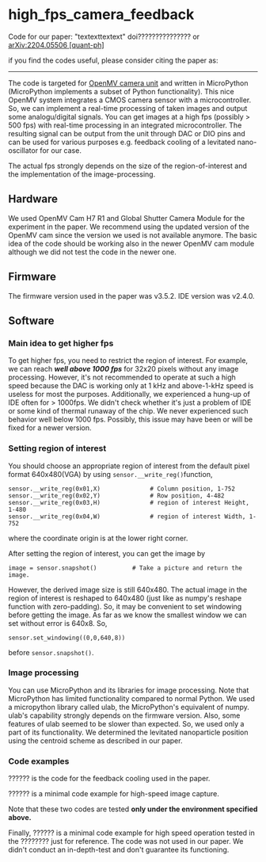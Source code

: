 # high_fps_camera_feedback
Code for our paper: "textexttextext" doi???????????????
or [arXiv:2204.05506 [quant-ph]](https://arxiv.org/abs/2204.05506)

if you find the codes useful, please consider citing the paper as:
************************

The code is targeted for [OpenMV camera unit](https://openmv.io/) and written in MicroPython (MicroPython implements a subset of Python functionality). This nice OpenMV system integrates a CMOS camera sensor with a microcontroller. So, we can implement a real-time processing of taken images and output some analogu/digital signals. You can get images at a high fps (possibly > 500 fps) with real-time processing in an integrated microcontroller. The resulting signal can be output from the unit through DAC or DIO pins and can be used for various purposes e.g. feedback cooling of a levitated nano-oscillator for our case.

The actual fps strongly depends on the size of the region-of-interest and the implementation of the image-processing.

## Hardware
We used OpenMV Cam H7 R1 and Global Shutter Camera Module for the experiment in the paper. We recommend using the updated version of the OpenMV cam since the version we used is not available anymore. The basic idea of the code should be working also in the newer OpenMV cam module although we did not test the code in the newer one.

## Firmware
The firmware version used in the paper was v3.5.2. IDE version was v2.4.0.

## Software
### Main idea to get higher fps
To get higher fps, you need to restrict the region of interest. For example, we can reach ***well above 1000 fps*** for 32x20 pixels without any image processing. However, it's not recommended to operate at such a high speed because the DAC is working only at 1 kHz and above-1-kHz speed is useless for most the purposes. Additionally, we experienced a hung-up of IDE often for > 1000fps. We didn't check whether it's just a problem of IDE or some kind of thermal runaway of the chip. We never experienced such behavior well below 1000 fps. Possibly, this issue may have been or will be fixed for a newer version.

### Setting region of interest
You should choose an appropriate region of interest from the default pixel format 640x480(VGA) by using `sensor.__write_reg()`function,
~~~
sensor.__write_reg(0x01,X)              # Column position, 1-752
sensor.__write_reg(0x02,Y)              # Row position, 4-482
sensor.__write_reg(0x03,H)              # region of interest Height, 1-480
sensor.__write_reg(0x04,W)              # region of interest Width, 1-752
~~~
where the coordinate origin is at the lower right corner.

After setting the region of interest, you can get the image by
```
image = sensor.snapshot()          # Take a picture and return the image.
```
However, the derived image size is still 640x480. The actual image in the region of interest is reshaped to 640x480 (just like as numpy's reshape function with zero-padding). So, it may be convenient to set windowing before getting the image. As far as we know the smallest window we can set without error is 640x8. So,
```
sensor.set_windowing((0,0,640,8)) 
```
before `sensor.snapshot()`.

### Image processing
You can use MicroPython and its libraries for image processing. Note that MicroPython has limited functionality compared to normal Python. We used a micropython library called ulab, the MicroPython's equivalent of numpy. ulab's capability strongly depends on the firmware version. Also, some features of ulab seemed to be slower than expected. So, we used only a part of its functionality. We determined the levitated nanoparticle position using the centroid scheme as described in our paper. 

### Code examples
?????? is the code for the feedback cooling used in the paper.

?????? is a minimal code example for high-speed image capture.

Note that these two codes are tested **only under the environment specified above.**

Finally, ?????? is a minimal code example for high speed operation tested in the ???????? just for reference. The code was not used in our paper. We didn't conduct an in-depth-test and don't guarantee its functioning.

